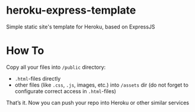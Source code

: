 # heroku-express-template
Simple static site's template for Heroku, based on ExpressJS

# How To
Copy all your files into `/public` directory:  
* `.html`-files directly
* other files (like `.css`, `.js`, images, etc.) into `/assets` dir (do not forget to configurate correct access in `.html`-files)

That’s it. Now you can push your repo into Heroku or other similar services

